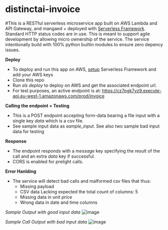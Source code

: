 # distinctai-invoice

#This is a RESTful serverless microservice app built on AWS Lambda and API Gateway, and mangaed + deployed with [Serverless Framework](https://www.serverless.com/). Standard HTTP status codes are in use. This is meant to support agile development by allowing micro ownership of the service.
The service intentionally build with 100% python builtin modules to ensure zero depency issues.

**Deploy**
- To deploy and run this app on AWS, [setup](https://www.serverless.com/framework/docs/getting-started) Serverless Framework and add your AWS keys
- Clone this repo
- Run _sls deploy_ to deploy on AWS and get the associated endpoint url.
- For test purposes, an active endpoint is at: https://cz7pgk7yz9.execute-api.eu-west-1.amazonaws.com/prod/invoice

**Calling the endpoint + Testing**
- This is a POST endpoint accepting form-data bearing a file input with a single key *data* which is a csv file.
- See sample input data as *sample_input*. See also two sample bad input data for testing

**Response**
- The endpoint responds with a *message* key specifying the result of the call and an extra *data* key if successful.
- CORS is enabled for prelight calls.

**Error Hanlding**
- The service will detect bad calls and malformed csv files that thus:
  - Missing payload
  - CSV data Lacking expected the total count of columns: 5
  - Missing data in unit price
  - Wrong data in date and time columns
  
*Sample Output with good input data*
![image](https://user-images.githubusercontent.com/2832737/215881932-bff8b434-3d76-44fa-b9eb-d90d51ee849c.png)

*Sample Call Output with bad input data*
![image](https://user-images.githubusercontent.com/2832737/215880636-6b3a936a-4153-4f3f-8233-8a71f2e2b097.png)
